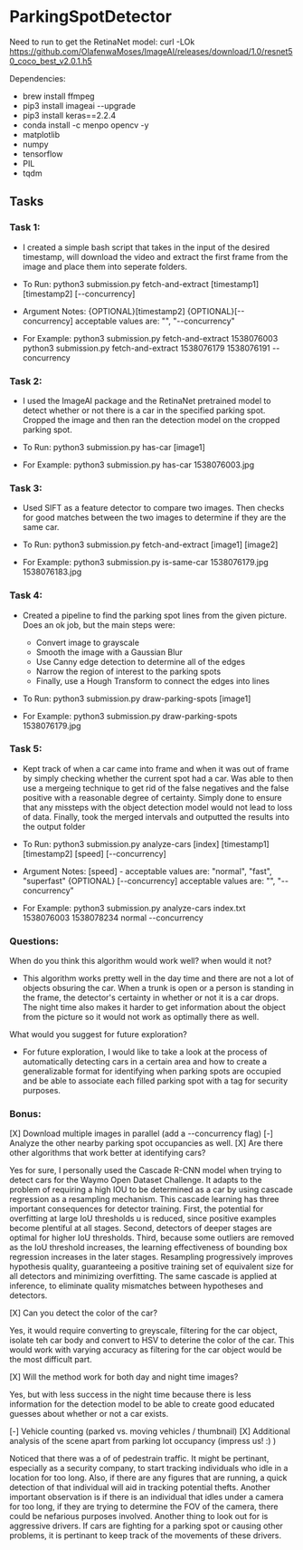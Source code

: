 # ParkingSpotDetector

Need to run to get the RetinaNet model:
curl -LOk https://github.com/OlafenwaMoses/ImageAI/releases/download/1.0/resnet50_coco_best_v2.0.1.h5

Dependencies:
- brew install ffmpeg
- pip3 install imageai --upgrade
- pip3 install keras==2.2.4
- conda install -c menpo opencv -y
- matplotlib
- numpy
- tensorflow
- PIL
- tqdm

## Tasks
### Task 1:
- I created a simple bash script that takes in the input of the desired timestamp, will download the video and extract the first frame from the image and place them into seperate folders.

- To Run:
    python3 submission.py fetch-and-extract [timestamp1] [timestamp2] [--concurrency]
    
- Argument Notes: 
    {OPTIONAL}[timestamp2]
    {OPTIONAL}[--concurrency] acceptable values are: "", "--concurrency"
    
- For Example:
    python3 submission.py fetch-and-extract 1538076003
    python3 submission.py fetch-and-extract 1538076179 1538076191 --concurrency
    
    
### Task 2:
- I used the ImageAI package and the RetinaNet pretrained model to detect whether or not there is a car in the specified parking spot. Cropped the image and then ran the detection model on the cropped parking spot.

- To Run:
    python3 submission.py has-car [image1]
    
- For Example:
    python3 submission.py has-car 1538076003.jpg


### Task 3:
- Used SIFT as a feature detector to compare two images. Then checks for good matches between the two images to determine if they are the same car.

- To Run:
    python3 submission.py fetch-and-extract [image1] [image2]
    
- For Example:
    python3 submission.py is-same-car 1538076179.jpg 1538076183.jpg
    
    
### Task 4:
- Created a pipeline to find the parking spot lines from the given picture. Does an ok job, but the main steps were:
    - Convert image to grayscale
    - Smooth the image with a Gaussian Blur
    - Use Canny edge detection to determine all of the edges
    - Narrow the region of interest to the parking spots
    - Finally, use a Hough Transform to connect the edges into lines

- To Run:
    python3 submission.py draw-parking-spots [image1]
    
- For Example:
    python3 submission.py draw-parking-spots 1538076179.jpg
    

### Task 5:
- Kept track of when a car came into frame and when it was out of frame by simply checking whether the current spot had a car. Was able to then use a mergeing technique to get rid of the false negatives and the false positive with a reasonable degree of certainty. Simply done to ensure that any missteps with the object detection model would not lead to loss of data. Finally, took the merged intervals and outputted the results into the output folder

- To Run:
    python3 submission.py analyze-cars [index] [timestamp1] [timestamp2] [speed] [--concurrency]

- Argument Notes: 
    [speed] - acceptable values are: "normal", "fast", "superfast"
    {OPTIONAL} [--concurrency] acceptable values are: "", "--concurrency"
    
- For Example:
    python3 submission.py analyze-cars index.txt 1538076003 1538078234 normal --concurrency 
    
    
### Questions:
When do you think this algorithm would work well? when would it not?
- This algorithm works pretty well in the day time and there are not a lot of objects obsuring the car. When a trunk is open or a person is standing in the frame, the detector's certainty in whether or not it is a car drops. The night time also makes it harder to get information about the object from the picture so it would not work as optimally there as well.

What would you suggest for future exploration?
- For future exploration, I would like to take a look at the process of automatically detecting cars in a certain area and how to create a generalizable format for identifying when parking spots are occupied and be able to associate each filled parking spot with a tag for security purposes.


### Bonus:
[X] Download multiple images in parallel (add a --concurrency flag)
[-] Analyze the other nearby parking spot occupancies as well.
[X] Are there other algorithms that work better at identifying cars?

Yes for sure, I personally used the Cascade R-CNN model when trying to detect cars for the Waymo Open Dataset Challenge. It adapts to the problem of requiring a high IOU to be determined as a car by using cascade regression as a resampling mechanism. This cascade learning has three important consequences for detector training. First, the potential for overfitting at large IoU thresholds u is reduced, since positive examples become plentiful at all stages. Second, detectors of deeper stages are optimal for higher IoU thresholds. Third, because some outliers are removed as the IoU threshold increases, the learning effectiveness of bounding box regression increases in the later stages. Resampling progressively improves hypothesis quality, guaranteeing a positive training set of equivalent size for all detectors and minimizing overfitting. The same cascade is applied at inference, to eliminate quality mismatches between hypotheses and detectors. 

[X] Can you detect the color of the car?

Yes, it would require converting to greyscale, filtering for the car object, isolate teh car body and convert to HSV to deterine the color of the car. This would work with varying accuracy as filtering for the car object would be the most difficult part.

[X] Will the method work for both day and night time images?

Yes, but with less success in the night time because there is less information for the detection model to be able to create good educated guesses about whether or not a car exists.

[-] Vehicle counting (parked vs. moving vehicles / thumbnail)
[X] Additional analysis of the scene apart from parking lot occupancy (impress us! :) )

Noticed that there was a of of pedestrain traffic. It might be pertinant, especially as a security company, to start tracking individuals who idle in a location for too long. Also, if there are any figures that are running, a quick detection of that individual will aid in tracking potential thefts. Another important observation is if there is an individual that idles under a camera for too long, if they are trying to determine the FOV of the camera, there could be nefarious purposes involved. Another thing to look out for is aggressive drivers. If cars are fighting for a parking spot or causing other problems, it is pertinant to keep track of the movements of these drivers. 



    
